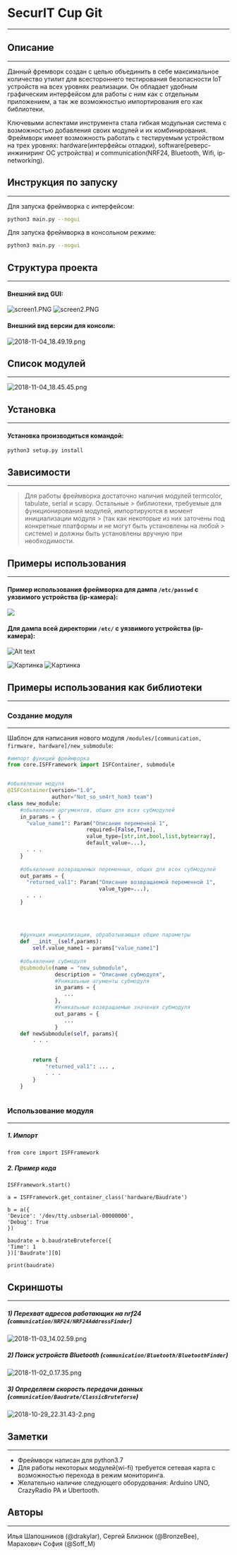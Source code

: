 # SecurIT Cup Git
----

## Описание
----

  Данный фремворк создан с целью объединить в себе максимальное количество утилит для всестороннего тестирования безопасности IoT устройств на всех уровнях реализации. Он обладает удобным графическим интерфейсом для работы с ним как с отдельным приложением, а так же возможностью импортирования его как библиотеки.

  Ключевыми аспектами инструмента стала гибкая модульная система с возможностью добавления своих модулей и их комбинирования. Фреймворк имеет возможность работать с тестируемым устройством на трех уровнях: hardware(интерфейсы отладки), software(реверс-инжиниринг ОС устройства) и communication(NRF24, Bluetooth, Wifi, ip-networking).

## Инструкция по запуску
----

  Для запуска фреймворка с интерфейсом:
  ```bash
  python3 main.py --nogui
  ```
  Для запуска фреймворка в консольном режиме:
  ```bash
  python3 main.py --nogui
  ```


## Структура проекта
----

#### Внешний вид GUI:

![screen1.PNG](https://media.discordapp.net/attachments/140787642647183360/508668241418125313/screen1.PNG)
![screen2.PNG](https://media.discordapp.net/attachments/140787642647183360/508668274184028160/screen2.PNG)

#### Внешний вид версии для консоли:

![2018-11-04_18.49.19.png](https://media.discordapp.net/attachments/140787642647183360/508669169215078421/2018-11-04_18.49.19.png)


## Список модулей
----


![2018-11-04_18.45.45.png](https://cdn.discordapp.com/attachments/140787642647183360/508668411207876615/2018-11-04_18.45.45.png)

## Установка
----
#### Установка производиться командой: 

`python3 setup.py install`

## Зависимости
----

> Для работы фреймворка достаточно наличия модулей termcolor, tabulate, serial и scapy. Остальные > библиотеки, требуемые для функционирования модулей, импортируются в момент инициализации модуля  > (так как некоторые из них заточены под конкретные платформы и не могут быть установлены на любой  > системе) и должны быть установлены вручную при необходимости.


## Примеры использования
----

#### Пример использования фреймворка для дампа `/etc/passwd` с уязвимого устройства (ip-камера):

![](https://cdn.discordapp.com/attachments/140787642647183360/508646230633611274/ezgif.com-optimize.gif)

#### Для дампа всей директории `/etc/` с уязвимого устройства (ip-камера):

![Alt text](https://cdn.discordapp.com/attachments/140787642647183360/508654018432598016/ezgif.com-crop.gif)

![Картинка][image1]
![Картинка][image2]


[image1]: https://cdn.discordapp.com/attachments/140787642647183360/508664495883681792/image1.jpg
[image2]: https://media.discordapp.net/attachments/140787642647183360/508664821906931713/image0.jpg?width=1462&height=1097





## Примеры использования как библиотеки
----
###  Создание модуля
-----

Шаблон для написания нового модуля `/modules/[communication, firmware, hardware]/new_submodule`:
```python
#импорт функций фреймворка
from core.ISFFramework import ISFContainer, submodule


#обьявление модуля
@ISFContainer(version="1.0",
              author="Not_so_sm4rt_hom3 team")
class new_module:
    #обьявление аргументов, общих для всех субмодулей
    in_params = {
      "value_name1": Param("Описание переменной 1",
                         required=[False,True],
                         value_type=[str,int,bool,list,bytearray],
                         default_value=...),
      . . .
    }
    
    #обьявление возвращаемых переменных, общих для всех субмодулей 
    out_params = {
      "returned_val1": Param("Описание возвращаемой переменной 1",
                             value_type=...),
      . . .
    }
    
    
    
    
    #функция инициализации, обрабатывающая общие параметры
    def __init__(self,params):
        self.value_name1 = params["value_name1"]
    
    #обьявление субмодуля
    @submodule(name = "new_submodule",
               description = "Описание субмодуля",
               #Уникальные агументы субмодуля
               in_params = {
                  ...
               },
               #Уникальные возвращаемые значения субмодуля
               out_params = {
                  ...
               }
    def newSubmodule(self, params){
        . . .
      
      
        return {
            "returned_val1": ... ,
            . . .
        }
    }
               

```

### Использование модуля
-----

 ##### 1. Импорт

    from core import ISFFramework
  
 ##### 2. Пример кода
      
    ISFFramework.start()

    a = ISFFramework.get_container_class('hardware/Baudrate')

    b = a({
    'Device': '/dev/tty.usbserial-00000000',
    'Debug': True
    })

    baudrate = b.baudrateBruteforce({
    'Time': 1
    })['Baudrate'][0]

    print(baudrate)

## Скриншоты
-----

##### 1) Перехват адресов работающих на **nrf24** (`communication/NRF24/NRF24AddressFinder`)

![2018-11-03_14.02.59.png](https://cdn.discordapp.com/attachments/140787642647183360/508234687932661776/2018-11-03_14.02.59.png)
 
 
##### 2) Поиск устройств Bluetooth (`communication/Bluetooth/BluetoothFinder`)

![2018-11-02_0.17.35.png](https://media.discordapp.net/attachments/140787642647183360/507664569758515220/2018-11-02_0.17.35.png)

##### 3) Определяем скорость передачи данных (`communication/Baudrate/ClassicBruteforse`)

![2018-10-29_22.31.43-2.png](https://cdn.discordapp.com/attachments/140787642647183360/508676230913196032/2018-10-29_22.31.43-2.png)

## Заметки
----
- Фреймворк написан для python3.7 
- Для работы некоторых модулей(wi-fi) требуется сетевая карта с возможностью перехода в режим мониторинга. 
- Желательно наличие следующего оборудования: Arduino UNO, CrazyRadio PA и Ubertooth.


## Авторы
----
Илья Шапошников (@drakylar), Сергей Близнюк (@BronzeBee), Марахович София (@Soff_M)
 
